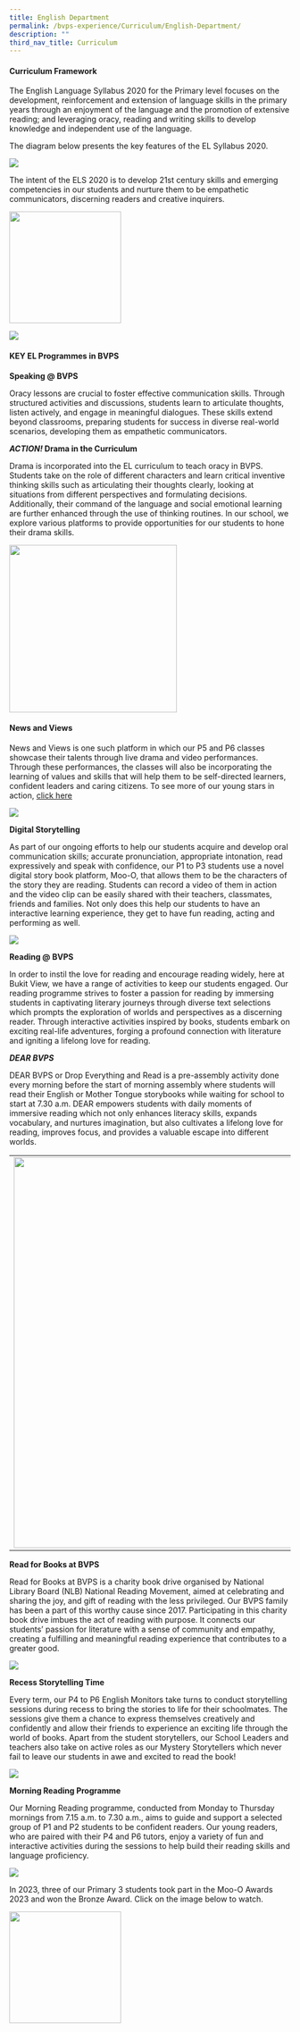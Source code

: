 ```yaml
---
title: English Department
permalink: /bvps-experience/Curriculum/English-Department/
description: ""
third_nav_title: Curriculum
---
```

#### **Curriculum Framework**&nbsp; &nbsp;&nbsp;  


  

The English Language Syllabus 2020 for the Primary level focuses on the development, reinforcement and extension of language skills in the primary years through an enjoyment of the language and the promotion of extensive reading; and leveraging oracy, reading and writing skills to develop knowledge and independent use of the language.  
  
The diagram below presents the key features of the EL Syllabus 2020.

![](/images/BVPS%20Experience/Curriculum/English%20Department/E1.png)

The intent of the ELS 2020 is to develop 21st century skills and emerging competencies in our students and nurture them to be empathetic communicators, discerning readers and creative inquirers.

<a href="https://drive.google.com/file/d/1nqqnLwYsVZQ2ZsPIeK6FrK-kgj3ca0Wo/view"><img width="200" src="/images/BVPS%20Experience/Curriculum/English%20Department/picture1.jpg" height="200" alt=""></a>


![](/images/BVPS%20Experience/Curriculum/English%20Department/3boxes.png)

#### **KEY EL Programmes in BVPS**  

**Speaking @ BVPS**

Oracy lessons are crucial to foster effective communication skills. Through structured activities and discussions, students learn to articulate thoughts, listen actively, and engage in meaningful dialogues. These skills extend beyond classrooms, preparing students for success in diverse real-world scenarios, developing them as empathetic communicators.

  ***ACTION!* Drama in the Curriculum**&nbsp;

Drama is incorporated into the EL curriculum to teach oracy in BVPS. Students take on the role of different characters and learn critical inventive thinking skills such as articulating their thoughts clearly, looking at situations from different perspectives and formulating decisions. Additionally, their command of the language and social emotional learning are further enhanced through the use of thinking routines.  In our school, we explore various platforms to provide opportunities for our students to hone their drama skills.

<img style="width:300px" src="/images/BVPS%20Experience/Curriculum/English%20Department/picture3.jpg">



#### **News and Views** 
News and Views is one such platform in which our P5 and P6 classes showcase their talents through live drama and video performances. Through these performances, the classes will also be incorporating the learning of values and skills that will help them to be self-directed learners, confident leaders and caring citizens. To see more of our young stars in action, [click here](https://www.bukitviewpri.moe.edu.sg/highlights/)

![](/images/BVPS%20Experience/Curriculum/English%20Department/picture5.jpg)

**Digital Storytelling**

As part of our ongoing efforts to help our students acquire and develop oral
communication skills; accurate pronunciation, appropriate intonation, read
expressively and speak with confidence, our P1 to P3 students use a novel digital story book platform, Moo-O, that allows them to be the characters of the story they are reading. Students can record a video of them in action and the video clip can be easily shared with their teachers, classmates, friends and families. Not only does this help our students to have an interactive learning experience, they get to have fun reading, acting and performing as well. 

![](/images/BVPS%20Experience/Curriculum/English%20Department/E9.png)

**Reading @ BVPS** 


In order to instil the love for reading and encourage reading widely, here at Bukit View, we have a range of activities to keep our students engaged. Our reading programme strives to foster a passion for reading by immersing students in captivating literary journeys through diverse text selections which prompts the exploration of worlds and perspectives as a discerning reader. Through interactive activities inspired by books, students embark on exciting real-life adventures, forging a profound connection with literature and igniting a lifelong love for reading.

***DEAR BVPS***

DEAR BVPS or Drop Everything and Read is a pre-assembly activity done every morning before the start of morning assembly where students will read their English or Mother Tongue storybooks while waiting for school to start at 7.30 a.m. DEAR empowers students with daily moments of immersive reading which not only enhances literacy skills, expands vocabulary, and nurtures imagination, but also cultivates a lifelong love for reading, improves focus, and provides a valuable escape into different worlds.

|||
|:-:|:-:|
|<img style="width:700px" src="/images/BVPS%20Experience/Curriculum/English%20Department/E6.png">| <img style="width:700px" src="/images/BVPS%20Experience/Curriculum/English%20Department/picture14.jpg">

   
**Read for Books at BVPS**

Read for Books at BVPS is a charity book drive organised by National Library Board (NLB) National Reading Movement, aimed at celebrating and sharing the joy, and gift of reading with the less privileged. Our BVPS family has been a part of this worthy cause since 2017. Participating in this charity book drive imbues the act of reading with purpose. It connects our students’ passion for literature with a sense of community and empathy, creating a fulfilling and meaningful reading experience that contributes to a greater good.

![](/images/BVPS%20Experience/Curriculum/English%20Department/picture15.jpg)


**Recess Storytelling Time**

Every term, our P4 to P6 English Monitors take turns to conduct storytelling sessions during recess to bring the stories to life for their schoolmates. The sessions give them a chance to express themselves creatively and confidently and allow their friends to experience an exciting life through the world of books. Apart from the student storytellers, our School Leaders and teachers also take on active roles as our Mystery Storytellers which never fail to leave our students in awe and excited to read the book!

![](/images/picture16.jpg)

**Morning Reading Programme**

Our Morning Reading programme, conducted from Monday to Thursday mornings from 7.15 a.m. to 7.30 a.m., aims to guide and support a selected group of P1 and P2 students to be confident readers. Our young readers, who are paired with their P4 and P6 tutors, enjoy a variety of fun and interactive activities during the sessions to help build their reading skills and language proficiency. 

![](/images/BVPS%20Experience/Curriculum/English%20Department/picture9.jpg)


In 2023, three of our Primary 3 students took part in the Moo-O Awards 2023 and won the Bronze Award. Click on the image below to watch. 

<a href="https://drive.google.com/file/d/1lZN184N2UoWSjuLcoVk9Ppz8Pnb95QjY/view?usp=sharing"><img width="200" src="/images/BVPS%20Experience/Curriculum/English%20Department/title-of-video.jpg" height="200" alt=""></a>